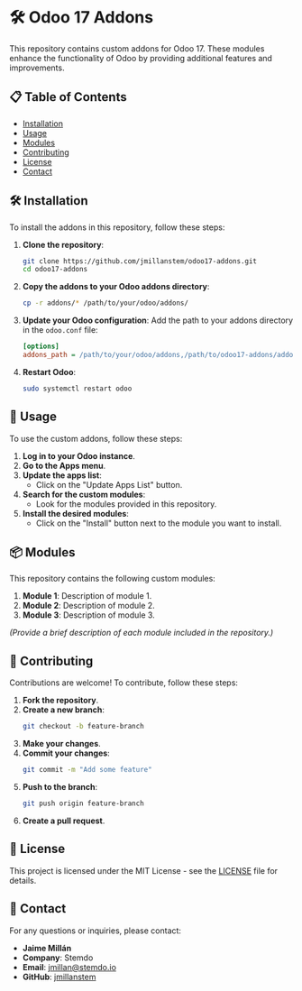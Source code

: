 # 🛠️ Odoo 17 Addons

This repository contains custom addons for Odoo 17. These modules enhance the functionality of Odoo by providing additional features and improvements.

## 📋 Table of Contents

- [Installation](#installation)
- [Usage](#usage)
- [Modules](#modules)
- [Contributing](#contributing)
- [License](#license)
- [Contact](#contact)

## 🛠️ Installation

To install the addons in this repository, follow these steps:

1. **Clone the repository**:
    ```bash
    git clone https://github.com/jmillanstem/odoo17-addons.git
    cd odoo17-addons
    ```

2. **Copy the addons to your Odoo addons directory**:
    ```bash
    cp -r addons/* /path/to/your/odoo/addons/
    ```

3. **Update your Odoo configuration**:
    Add the path to your addons directory in the `odoo.conf` file:
    ```ini
    [options]
    addons_path = /path/to/your/odoo/addons,/path/to/odoo17-addons/addons
    ```

4. **Restart Odoo**:
    ```bash
    sudo systemctl restart odoo
    ```

## 🚀 Usage

To use the custom addons, follow these steps:

1. **Log in to your Odoo instance**.
2. **Go to the Apps menu**.
3. **Update the apps list**:
    - Click on the "Update Apps List" button.
4. **Search for the custom modules**:
    - Look for the modules provided in this repository.
5. **Install the desired modules**:
    - Click on the "Install" button next to the module you want to install.

## 📦 Modules

This repository contains the following custom modules:

1. **Module 1**: Description of module 1.
2. **Module 2**: Description of module 2.
3. **Module 3**: Description of module 3.

*(Provide a brief description of each module included in the repository.)*

## 🤝 Contributing

Contributions are welcome! To contribute, follow these steps:

1. **Fork the repository**.
2. **Create a new branch**:
    ```bash
    git checkout -b feature-branch
    ```
3. **Make your changes**.
4. **Commit your changes**:
    ```bash
    git commit -m "Add some feature"
    ```
5. **Push to the branch**:
    ```bash
    git push origin feature-branch
    ```
6. **Create a pull request**.

## 📄 License

This project is licensed under the MIT License - see the [LICENSE](LICENSE) file for details.

## 📧 Contact

For any questions or inquiries, please contact:

- **Jaime Millán**
- **Company**: Stemdo
- **Email**: jmillan@stemdo.io
- **GitHub**: [jmillanstem](https://github.com/jmillanstem)
